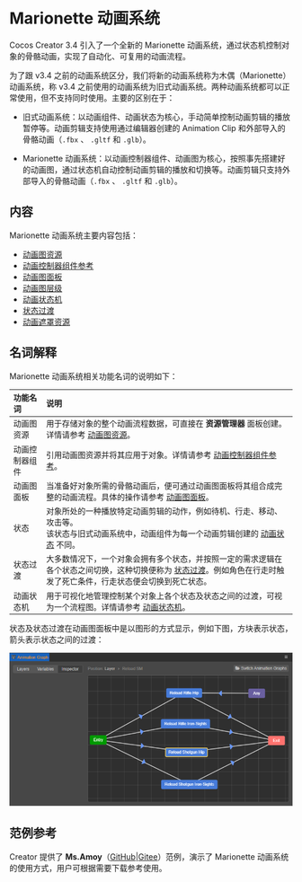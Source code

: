 # Marionette 动画系统

Cocos Creator 3.4 引入了一个全新的 Marionette 动画系统，通过状态机控制对象的骨骼动画，实现了自动化、可复用的动画流程。

为了跟 v3.4 之前的动画系统区分，我们将新的动画系统称为木偶（Marionette）动画系统，称 v3.4 之前使用的动画系统为旧式动画系统。两种动画系统都可以正常使用，但不支持同时使用。主要的区别在于：

- 旧式动画系统：以动画组件、动画状态为核心，手动简单控制动画剪辑的播放暂停等。动画剪辑支持使用通过编辑器创建的 Animation Clip 和外部导入的骨骼动画（`.fbx` 、 `.gltf` 和 `.glb`）。

- Marionette 动画系统：以动画控制器组件、动画图为核心，按照事先搭建好的动画图，通过状态机自动控制动画剪辑的播放和切换等。动画剪辑只支持外部导入的骨骼动画（`.fbx` 、 `.gltf` 和 `.glb`）。

## 内容

Marionette 动画系统主要内容包括：

- [动画图资源](animation-graph.md)
- [动画控制器组件参考](animation-controller.md)
- [动画图面板](animation-graph-panel.md)
- [动画图层级](animation-graph-layer.md)
- [动画状态机](animation-graph-basics.md)
- [状态过渡](state-transition.md)
- [动画遮罩资源](animation-mask.md)

## 名词解释

Marionette 动画系统相关功能名词的说明如下：

| 功能名词 | 说明 |
| :----- | :--- |
| 动画图资源    | 用于存储对象的整个动画流程数据，可直接在 **资源管理器** 面板创建。详情请参考 [动画图资源](animation-graph.md)。 |
| 动画控制器组件 | 引用动画图资源并将其应用于对象。详情请参考 [动画控制器组件参考](animation-controller.md)。 |
| 动画图面板    | 当准备好对象所需的骨骼动画后，便可通过动画图面板将其组合成完整的动画流程。具体的操作请参考 [动画图面板](animation-graph-panel.md)。|
| 状态         | 对象所处的一种播放特定动画剪辑的动作，例如待机、行走、移动、攻击等。<br>该状态与旧式动画系统中，动画组件为每一个动画剪辑创建的 [动画状态](../animation-state.md) 不同。|
| 状态过渡      | 大多数情况下，一个对象会拥有多个状态，并按照一定的需求逻辑在各个状态之间切换，这种切换便称为 [状态过渡](state-transition.md)。例如角色在行走时触发了死亡条件，行走状态便会切换到死亡状态。 |
| 动画状态机    | 用于可视化地管理控制某个对象上各个状态及状态之间的过渡，可视为一个流程图。详情请参考 [动画状态机](animation-graph-basics.md)。|

状态及状态过渡在动画图面板中是以图形的方式显示，例如下图，方块表示状态，箭头表示状态之间的过渡：

![example](animation-graph-basics/example.png)

## 范例参考

Creator 提供了 **Ms.Amoy**（[GitHub](https://github.com/cocos-creator/MarionetteDemo)|[Gitee](https://gitee.com/mirrors_cocos-creator/MarionetteDemo)）范例，演示了 Marionette 动画系统的使用方式，用户可根据需要下载参考使用。
